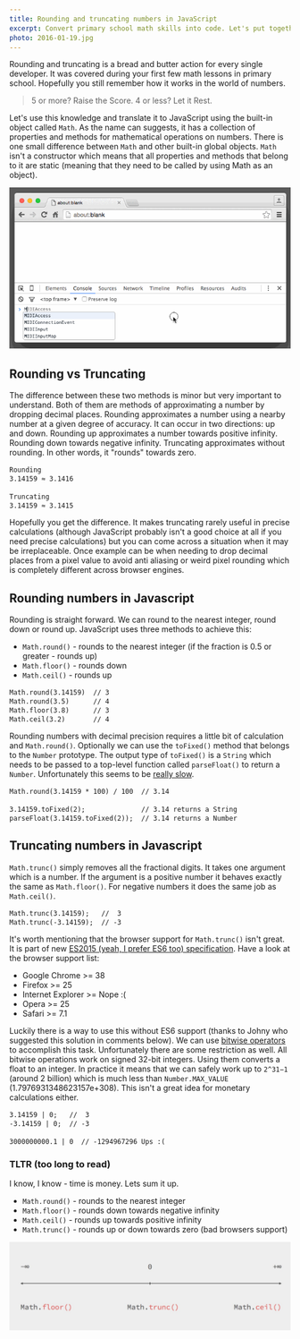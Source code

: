 ```yaml
---
title: Rounding and truncating numbers in JavaScript
excerpt: Convert primary school math skills into code. Let's put together all that we know about rounding and truncating numbers in JavaScript.
photo: 2016-01-19.jpg
---
```


Rounding and truncating is a bread and butter action for every single developer. It was covered during your first few math lessons in primary school. Hopefully you still remember how it works in the world of numbers.

> 5 or more? Raise the Score.
> 4 or less? Let it Rest.

Let's use this knowledge and translate it to JavaScript using the built-in object called `Math`. As the name can suggests, it has a collection of properties and methods for mathematical operations on numbers. There is one small difference between `Math` and other built-in global objects. `Math` isn't a constructor which means that all properties and methods that belong to it are static (meaning that they need to be called by using Math as an object).

![Math Object in Google Chrome Console](/photos/2016-01-19-1.gif)

## Rounding vs Truncating

The difference between these two methods is minor but very important to understand. Both of them are methods of approximating a number by dropping decimal places. Rounding approximates a number using a nearby number at a given degree of accuracy. It can occur in two directions: up and down. Rounding up approximates a number towards positive infinity. Rounding down towards negative infinity. Truncating approximates without rounding. In other words, it "rounds" towards zero.

```
Rounding
3.14159 ≈ 3.1416

Truncating
3.14159 ≈ 3.1415
```

Hopefully you get the difference. It makes truncating rarely useful in precise calculations (although JavaScript probably isn't a good choice at all if you need precise calculations) but you can come across a situation when it may be irreplaceable. Once example can be when needing to drop decimal places from a pixel value to avoid anti aliasing or weird pixel rounding which is completely different across browser engines.

## Rounding numbers in Javascript

Rounding is straight forward. We can round to the nearest integer, round down or round up. JavaScript uses three methods to achieve this:

- `Math.round()` - rounds to the nearest integer (if the fraction is 0.5 or greater - rounds up)
- `Math.floor()` - rounds down
- `Math.ceil()` - rounds up

```
Math.round(3.14159)  // 3
Math.round(3.5)      // 4
Math.floor(3.8)      // 3
Math.ceil(3.2)       // 4
```

Rounding numbers with decimal precision requires a little bit of calculation and `Math.round()`. Optionally we can use the `toFixed()` method that belongs to the `Number` prototype. The output type of `toFixed()` is a `String` which needs to be passed to a top-level function called `parseFloat()` to return a `Number`. Unfortunately this seems to be [really slow](http://jsperf.com/tofixed-parseint-vs-round-100).

```
Math.round(3.14159 * 100) / 100  // 3.14

3.14159.toFixed(2);              // 3.14 returns a String
parseFloat(3.14159.toFixed(2));  // 3.14 returns a Number
```

## Truncating numbers in Javascript

`Math.trunc()` simply removes all the fractional digits. It takes one argument which is a number. If the argument is a positive number it behaves exactly the same as `Math.floor()`. For negative numbers it does the same job as `Math.ceil()`.

```
Math.trunc(3.14159);   //  3
Math.trunc(-3.14159);  // -3
```

It's worth mentioning that the browser support for `Math.trunc()` isn't great. It is part of new [ES2015 (yeah, I prefer ES6 too) specification](http://www.ecma-international.org/ecma-262/6.0/#sec-math.trunc). Have a look at the browser support list:

- Google Chrome >= 38
- Firefox >= 25
- Internet Explorer >= Nope :(
- Opera >= 25
- Safari >= 7.1

Luckily there is a way to use this without ES6 support (thanks to Johny who suggested this solution in comments below). We can use [bitwise operators](https://developer.mozilla.org/en/docs/Web/JavaScript/Reference/Operators/Bitwise_Operators) to accomplish this task. Unfortunately there are some restriction as well. All bitwise operations work on signed 32-bit integers. Using them converts a float to an integer. In practice it means that we can safely work up to `2^31−1` (around 2 billion) which is much less than `Number.MAX_VALUE` (1.7976931348623157e+308). This isn't a great idea for monetary calculations either.

```
3.14159 | 0;   //  3
-3.14159 | 0;  // -3

3000000000.1 | 0  // -1294967296 Ups :(
```

### TLTR (too long to read)

I know, I know - time is money. Lets sum it up.

- `Math.round()` - rounds to the nearest integer
- `Math.floor()` - rounds down towards negative infinity
- `Math.ceil()` - rounds up towards positive infinity
- `Math.trunc()` - rounds up or down towards zero (bad browsers support)

![Math.floor() & Math.ceil() & Math.trunc() on timeline](/photos/2016-01-19-2.jpg)
